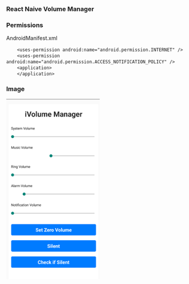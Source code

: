 ### React Naive Volume Manager

### Permissions
AndroidManifest.xml
```
    <uses-permission android:name="android.permission.INTERNET" />
    <uses-permission android:name="android.permission.ACCESS_NOTIFICATION_POLICY" />
    <application>
    </application>
```
### Image
<img src="https://github.com/pollyolly/iVolumeManager/blob/main/ivolume_manager.png" width=250 />